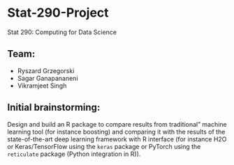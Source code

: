 # Stat-290-Project
Stat 290: Computing for Data Science

## Team:
* Ryszard Grzegorski
* Sagar Ganapananeni
* Vikramjeet Singh


## Initial brainstorming: 
Design and build an R package to compare results from traditional” machine learning tool (for instance boosting) and comparing it with the results of the state-of-the-art deep learning framework with R interface (for instance H2O or Keras/TensorFlow using the `keras` package or PyTorch using the `reticulate` package (Python integration in R)).
